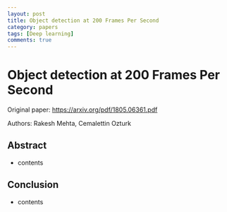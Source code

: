 ```yaml
---
layout: post
title: Object detection at 200 Frames Per Second
category: papers
tags: [Deep learning]
comments: true
---
```


# Object detection at 200 Frames Per Second

Original paper: https://arxiv.org/pdf/1805.06361.pdf

Authors: Rakesh Mehta, Cemalettin Ozturk

## Abstract
- contents

## Conclusion
- contents
